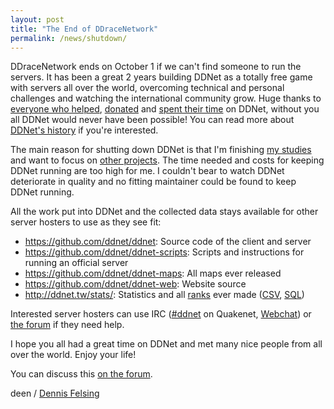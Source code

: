 ```yaml
---
layout: post
title: "The End of DDraceNetwork"
permalink: /news/shutdown/
---
```

DDraceNetwork ends on October 1 if we can't find someone to run the servers. It has been a great 2 years building DDNet as a totally free game with servers all over the world, overcoming technical and personal challenges and watching the international community grow. Huge thanks to [everyone who helped](/staff/), [donated](/funding/) and [spent their time](/ranks/) on DDNet, without you all DDNet would never have been possible! You can read more about [DDNet's history](//forum.ddnet.tw/viewtopic.php?f=3&t=1824) if you're interested.

The main reason for shutting down DDNet is that I'm finishing [my studies](http://felsin9.de/nnis/research/) and want to focus on [other projects](http://felsin9.de/nnis/software/). The time needed and costs for keeping DDNet running are too high for me. I couldn't bear to watch DDNet deteriorate in quality and no fitting maintainer could be found to keep DDNet running.

All the work put into DDNet and the collected data stays available for other server hosters to use as they see fit:

- <https://github.com/ddnet/ddnet>: Source code of the client and server
- <https://github.com/ddnet/ddnet-scripts>: Scripts and instructions for running an official server
- <https://github.com/ddnet/ddnet-maps>: All maps ever released
- <https://github.com/ddnet/ddnet-web>: Website source
- <http://ddnet.tw/stats/>: Statistics and all [ranks](/ranks/) ever made ([CSV](/stats/ddnet-stats.zip), [SQL](/stats/ddnet-sql.zip))

Interested server hosters can use IRC ([#ddnet](irc://irc.quakenet.org/ddnet) on Quakenet, [Webchat](http://webchat.quakenet.org/?channels=ddnet&uio=d4)) or [the forum](http://forum.ddnet.tw/viewforum.php?f=4) if they need help.

I hope you all had a great time on DDNet and met many nice people from all over the world. Enjoy your life!

You can discuss this [on the forum](//forum.ddnet.tw/viewtopic.php?f=3&t=2344).

deen / [Dennis Felsing](http://felsin9.de/nnis)
